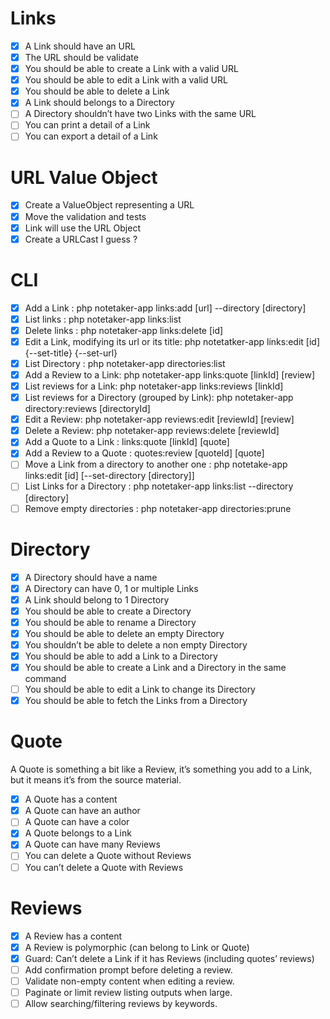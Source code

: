 # Links
- [x] A Link should have an URL
- [x] The URL should be validate
- [x] You should be able to create a Link with a valid URL
- [x] You should be able to edit a Link with a valid URL
- [x] You should be able to delete a Link
- [x] A Link should belongs to a Directory
- [ ] A Directory shouldn’t have two Links with the same URL
- [ ] You can print a detail of a Link
- [ ] You can export a detail of a Link

# URL Value Object
- [x] Create a ValueObject representing a URL
- [x] Move the validation and tests
- [x] Link will use the URL Object
- [x] Create a URLCast I guess ?

# CLI 
- [x] Add a Link : php notetaker-app links:add [url] --directory [directory]
- [x] List links : php notetaker-app links:list
- [x] Delete links : php notetaker-app links:delete [id]
- [x] Edit a Link, modifying its url or its title: php notetatker-app links:edit [id] {--set-title} {--set-url}
- [x] List Directory : php notetaker-app directories:list
- [x] Add a Review to a Link: php notetaker-app links:quote [linkId] [review]
- [x] List reviews for a Link: php notetaker-app links:reviews [linkId]
- [x] List reviews for a Directory (grouped by Link): php notetaker-app directory:reviews [directoryId]
- [x] Edit a Review: php notetaker-app reviews:edit [reviewId] [review]
- [x] Delete a Review: php notetaker-app reviews:delete [reviewId]
- [x] Add a Quote to a Link : links:quote [linkId] [quote]
- [x] Add a Review to a Quote : quotes:review [quoteId] [quote]
- [ ] Move a Link from a directory to another one : php notetake-app links:edit [id] [--set-directory [directory]]
- [ ] List Links for a Directory : php notetaker-app links:list --directory [directory]
- [ ] Remove empty directories : php notetaker-app directories:prune

# Directory
- [x] A Directory should have a name
- [x] A Directory can have 0, 1 or multiple Links
- [x] A Link should belong to 1 Directory
- [x] You should be able to create a Directory
- [x] You should be able to rename a Directory
- [x] You should be able to delete an empty Directory
- [x] You shouldn’t be able to delete a non empty Directory
- [x] You should be able to add a Link to a Directory
- [x] You should be able to create a Link and a Directory in the same command
- [ ] You should be able to edit a Link to change its Directory
- [x] You should be able to fetch the Links from a Directory

# Quote
A Quote is something a bit like a Review, it’s something you add to a Link, but it means it’s from the source material. 
- [x] A Quote has a content
- [x] A Quote can have an author
- [ ] A Quote can have a color
- [x] A Quote belongs to a Link
- [x] A Quote can have many Reviews
- [ ] You can delete a Quote without Reviews
- [ ] You can’t delete a Quote with Reviews

# Reviews
- [x] A Review has a content
- [x] A Review is polymorphic (can belong to Link or Quote)
- [x] Guard: Can’t delete a Link if it has Reviews (including quotes’ reviews)
- [ ] Add confirmation prompt before deleting a review.
- [ ] Validate non-empty content when editing a review.
- [ ] Paginate or limit review listing outputs when large.
- [ ] Allow searching/filtering reviews by keywords.
